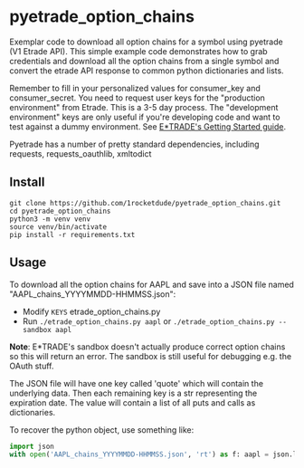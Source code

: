 # pyetrade_option_chains

Exemplar code to download all option chains for a symbol using pyetrade (V1 Etrade API).
This simple example code demonstrates how to grab credentials and download all the option chains
from a single symbol and convert the etrade API response to common python dictionaries and lists.

Remember to fill in your personalized values for consumer_key and consumer_secret.
You need to request user keys for the "production environment" from Etrade. This is a 3-5 day process.
The "development environment" keys are only useful if you're developing code and want to test against a
dummy environment. See [E*TRADE's Getting Started guide](https://developer.etrade.com/getting-started).

Pyetrade has a number of pretty standard dependencies, including requests, requests_oauthlib, xmltodict

## Install

```shell
git clone https://github.com/1rocketdude/pyetrade_option_chains.git
cd pyetrade_option_chains
python3 -m venv venv
source venv/bin/activate
pip install -r requirements.txt
```

## Usage

To download all the option chains for AAPL and save into a JSON file named
"AAPL_chains_YYYYMMDD-HHMMSS.json":

* Modify `KEYS` etrade_option_chains.py
* Run `./etrade_option_chains.py aapl` or `./etrade_option_chains.py --sandbox aapl`

**Note**: E*TRADE's sandbox doesn't actually produce correct option chains so
this will return an error. The sandbox is still useful for debugging e.g. the
OAuth stuff.

The JSON file will have one key called 'quote' which will contain the underlying
data. Then each remaining key is a str representing the expiration date. The
value will contain a list of all puts and calls as dictionaries.

To recover the python object, use something like:

```python
import json
with open('AAPL_chains_YYYYMMDD-HHMMSS.json', 'rt') as f: aapl = json.load(f)
```
